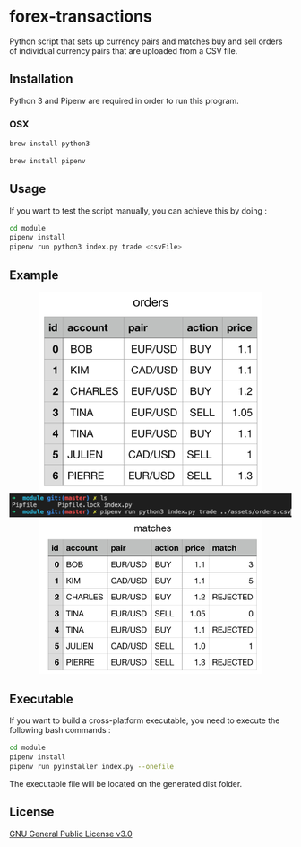 # forex-transactions

Python script that sets up currency pairs and matches buy and sell orders of individual currency pairs that are uploaded from a CSV file.

## Installation

Python 3 and Pipenv are required in order to run this program.

### OSX

```bash
brew install python3
```
```bash
brew install pipenv
```

## Usage

If you want to test the script manually, you can achieve this by doing :

```bash
cd module
pipenv install
pipenv run python3 index.py trade <csvFile>
```

## Example

<p align="center">
  <img src="assets/csv-orders.png" width="400">
  <img src="assets/cli-usage.png" width="650">
  <img src="assets/csv-matches.png" width="400">
</p>

## Executable

If you want to build a cross-platform executable, you need to execute the following bash commands :

```bash
cd module
pipenv install
pipenv run pyinstaller index.py --onefile
```

The executable file will be located on the generated dist folder.

## License

[GNU General Public License v3.0](https://www.gnu.org/licenses/gpl-3.0.en.html)
